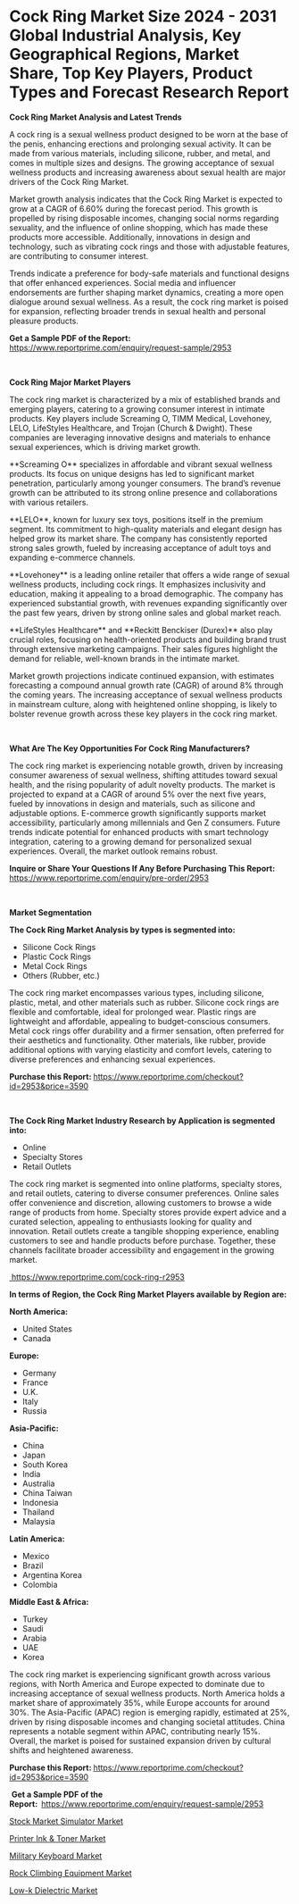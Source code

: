 <p><h1>Cock Ring Market Size 2024 - 2031 Global Industrial Analysis, Key Geographical Regions, Market Share, Top Key Players, Product Types and Forecast Research Report</h1></p><p><strong>Cock Ring Market Analysis and Latest Trends</strong></p>
<p><p>A cock ring is a sexual wellness product designed to be worn at the base of the penis, enhancing erections and prolonging sexual activity. It can be made from various materials, including silicone, rubber, and metal, and comes in multiple sizes and designs. The growing acceptance of sexual wellness products and increasing awareness about sexual health are major drivers of the Cock Ring Market.</p><p>Market growth analysis indicates that the Cock Ring Market is expected to grow at a CAGR of 6.60% during the forecast period. This growth is propelled by rising disposable incomes, changing social norms regarding sexuality, and the influence of online shopping, which has made these products more accessible. Additionally, innovations in design and technology, such as vibrating cock rings and those with adjustable features, are contributing to consumer interest.</p><p>Trends indicate a preference for body-safe materials and functional designs that offer enhanced experiences. Social media and influencer endorsements are further shaping market dynamics, creating a more open dialogue around sexual wellness. As a result, the cock ring market is poised for expansion, reflecting broader trends in sexual health and personal pleasure products.</p></p>
<p><strong>Get a Sample PDF of the Report:&nbsp;</strong> <a href="https://www.reportprime.com/enquiry/request-sample/2953">https://www.reportprime.com/enquiry/request-sample/2953</a></p>
<p>&nbsp;</p>
<p><strong>Cock Ring Major Market Players</strong></p>
<p><p>The cock ring market is characterized by a mix of established brands and emerging players, catering to a growing consumer interest in intimate products. Key players include Screaming O, TIMM Medical, Lovehoney, LELO, LifeStyles Healthcare, and Trojan (Church & Dwight). These companies are leveraging innovative designs and materials to enhance sexual experiences, which is driving market growth.</p><p>**Screaming O** specializes in affordable and vibrant sexual wellness products. Its focus on unique designs has led to significant market penetration, particularly among younger consumers. The brand’s revenue growth can be attributed to its strong online presence and collaborations with various retailers.</p><p>**LELO**, known for luxury sex toys, positions itself in the premium segment. Its commitment to high-quality materials and elegant design has helped grow its market share. The company has consistently reported strong sales growth, fueled by increasing acceptance of adult toys and expanding e-commerce channels.</p><p>**Lovehoney** is a leading online retailer that offers a wide range of sexual wellness products, including cock rings. It emphasizes inclusivity and education, making it appealing to a broad demographic. The company has experienced substantial growth, with revenues expanding significantly over the past few years, driven by strong online sales and global market reach.</p><p>**LifeStyles Healthcare** and **Reckitt Benckiser (Durex)** also play crucial roles, focusing on health-oriented products and building brand trust through extensive marketing campaigns. Their sales figures highlight the demand for reliable, well-known brands in the intimate market.</p><p>Market growth projections indicate continued expansion, with estimates forecasting a compound annual growth rate (CAGR) of around 8% through the coming years. The increasing acceptance of sexual wellness products in mainstream culture, along with heightened online shopping, is likely to bolster revenue growth across these key players in the cock ring market.</p></p>
<p>&nbsp;</p>
<p><strong>What Are The Key Opportunities For Cock Ring Manufacturers?</strong></p>
<p><p>The cock ring market is experiencing notable growth, driven by increasing consumer awareness of sexual wellness, shifting attitudes toward sexual health, and the rising popularity of adult novelty products. The market is projected to expand at a CAGR of around 5% over the next five years, fueled by innovations in design and materials, such as silicone and adjustable options. E-commerce growth significantly supports market accessibility, particularly among millennials and Gen Z consumers. Future trends indicate potential for enhanced products with smart technology integration, catering to a growing demand for personalized sexual experiences. Overall, the market outlook remains robust.</p></p>
<p><strong>Inquire or Share Your Questions If Any Before Purchasing This Report:</strong> <a href="https://www.reportprime.com/enquiry/pre-order/2953">https://www.reportprime.com/enquiry/pre-order/2953</a></p>
<p>&nbsp;</p>
<p><strong>Market Segmentation</strong></p>
<p><strong>The Cock Ring Market Analysis by types is segmented into:</strong></p>
<p><ul><li>Silicone Cock Rings</li><li>Plastic Cock Rings</li><li>Metal Cock Rings</li><li>Others (Rubber, etc.)</li></ul></p>
<p><p>The cock ring market encompasses various types, including silicone, plastic, metal, and other materials such as rubber. Silicone cock rings are flexible and comfortable, ideal for prolonged wear. Plastic rings are lightweight and affordable, appealing to budget-conscious consumers. Metal cock rings offer durability and a firmer sensation, often preferred for their aesthetics and functionality. Other materials, like rubber, provide additional options with varying elasticity and comfort levels, catering to diverse preferences and enhancing sexual experiences.</p></p>
<p><strong>Purchase this Report:&nbsp;</strong><a href="https://www.reportprime.com/checkout?id=2953&price=3590">https://www.reportprime.com/checkout?id=2953&price=3590</a></p>
<p>&nbsp;</p>
<p><strong>The Cock Ring Market Industry Research by Application is segmented into:</strong></p>
<p><ul><li>Online</li><li>Specialty Stores</li><li>Retail Outlets</li></ul></p>
<p><p>The cock ring market is segmented into online platforms, specialty stores, and retail outlets, catering to diverse consumer preferences. Online sales offer convenience and discretion, allowing customers to browse a wide range of products from home. Specialty stores provide expert advice and a curated selection, appealing to enthusiasts looking for quality and innovation. Retail outlets create a tangible shopping experience, enabling customers to see and handle products before purchase. Together, these channels facilitate broader accessibility and engagement in the growing market.</p></p>
<p><a href="https://www.reportprime.com/cock-ring-r2953">&nbsp;https://www.reportprime.com/cock-ring-r2953</a></p>
<p><strong>In terms of Region, the Cock Ring Market Players available by Region are:</strong></p>
<p>
    <p> <strong> North America: </strong>
        <ul>
            <li>United States</li>
            <li>Canada</li>
        </ul>
        </p> 
    <p> <strong> Europe: </strong>
        <ul>
            <li>Germany</li>
            <li>France</li>
            <li>U.K.</li>
            <li>Italy</li>
            <li>Russia</li>
        </ul>
        </p> 
    <p> <strong> Asia-Pacific: </strong>
        <ul>
            <li>China</li>
            <li>Japan</li>
            <li>South Korea</li>
            <li>India</li>
            <li>Australia</li>
            <li>China Taiwan</li>
            <li>Indonesia</li>
            <li>Thailand</li>
            <li>Malaysia</li>
        </ul>
        </p> 
    <p> <strong> Latin America: </strong>
        <ul>
            <li>Mexico</li>
            <li>Brazil</li>
            <li>Argentina Korea</li>
            <li>Colombia</li>
        </ul>
        </p> 
    <p> <strong> Middle East & Africa: </strong>
        <ul>
            <li>Turkey</li>
            <li>Saudi</li>
            <li>Arabia</li>
            <li>UAE</li>
            <li>Korea</li>
        </ul>
    </p>
    </p>
<p><p>The cock ring market is experiencing significant growth across various regions, with North America and Europe expected to dominate due to increasing acceptance of sexual wellness products. North America holds a market share of approximately 35%, while Europe accounts for around 30%. The Asia-Pacific (APAC) region is emerging rapidly, estimated at 25%, driven by rising disposable incomes and changing societal attitudes. China represents a notable segment within APAC, contributing nearly 15%. Overall, the market is poised for sustained expansion driven by cultural shifts and heightened awareness.</p></p>
<p><strong>Purchase this Report: </strong><a href="https://www.reportprime.com/checkout?id=2953&price=3590">https://www.reportprime.com/checkout?id=2953&price=3590</a></p>
<p>&nbsp;<strong>Get a Sample PDF of the Report:&nbsp;&nbsp;</strong><a href="https://www.reportprime.com/enquiry/request-sample/2953">https://www.reportprime.com/enquiry/request-sample/2953</a></p>
<p><strong></strong></p>
<p><p><a href="https://www.linkedin.com/pulse/stock-market-simulator-global-share-ranking-overall-sales-igdyf?trackingId=KH3SXUfdQtaxF05TtaKsew%3D%3D">Stock Market Simulator Market</a></p><p><a href="https://issuu.com/reportprime-2/docs/printer-ink-toner-market-size-2030._d89638c187ff98">Printer Ink & Toner Market</a></p><p><a href="https://www.linkedin.com/pulse/strategic-insights-global-military-keyboard-market-trends-2024-wcxie?trackingId=MJHNPGnFQc%2BAD1mvz4Qwwg%3D%3D">Military Keyboard Market</a></p><p><a href="https://github.com/angelajermaine/Market-Research-Report-List-5/blob/main/rock-climbing-equipment-market.md">Rock Climbing Equipment Market</a></p><p><a href="https://issuu.com/reportprime-2/docs/low-k-dielectric-market-size-2030.p_617be231817949">Low-k Dielectric Market</a></p></p>